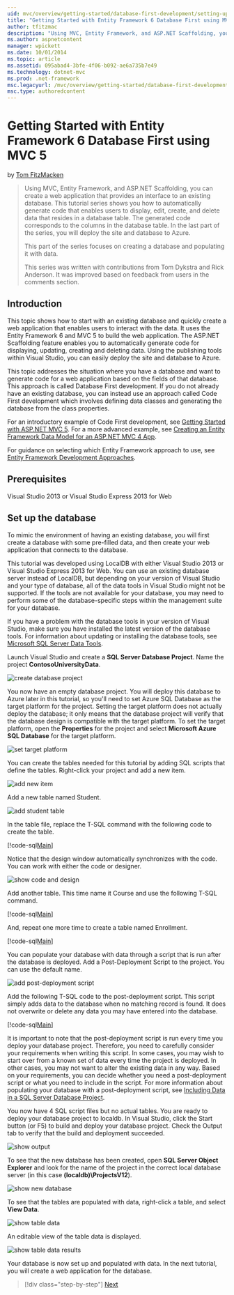 ```yaml
---
uid: mvc/overview/getting-started/database-first-development/setting-up-database
title: "Getting Started with Entity Framework 6 Database First using MVC 5 | Microsoft Docs"
author: tfitzmac
description: "Using MVC, Entity Framework, and ASP.NET Scaffolding, you can create a web application that provides an interface to an existing database. This tutorial seri..."
ms.author: aspnetcontent
manager: wpickett
ms.date: 10/01/2014
ms.topic: article
ms.assetid: 095abad4-3bfe-4f06-b092-ae6a735b7e49
ms.technology: dotnet-mvc
ms.prod: .net-framework
msc.legacyurl: /mvc/overview/getting-started/database-first-development/setting-up-database
msc.type: authoredcontent
---
```

Getting Started with Entity Framework 6 Database First using MVC 5
====================
by [Tom FitzMacken](https://github.com/tfitzmac)

> Using MVC, Entity Framework, and ASP.NET Scaffolding, you can create a web application that provides an interface to an existing database. This tutorial series shows you how to automatically generate code that enables users to display, edit, create, and delete data that resides in a database table. The generated code corresponds to the columns in the database table. In the last part of the series, you will deploy the site and database to Azure.
> 
> This part of the series focuses on creating a database and populating it with data.
> 
> This series was written with contributions from Tom Dykstra and Rick Anderson. It was improved based on feedback from users in the comments section.


## Introduction

This topic shows how to start with an existing database and quickly create a web application that enables users to interact with the data. It uses the Entity Framework 6 and MVC 5 to build the web application. The ASP.NET Scaffolding feature enables you to automatically generate code for displaying, updating, creating and deleting data. Using the publishing tools within Visual Studio, you can easily deploy the site and database to Azure.

This topic addresses the situation where you have a database and want to generate code for a web application based on the fields of that database. This approach is called Database First development. If you do not already have an existing database, you can instead use an approach called Code First development which involves defining data classes and generating the database from the class properties.

For an introductory example of Code First development, see [Getting Started with ASP.NET MVC 5](../introduction/getting-started.md). For a more advanced example, see [Creating an Entity Framework Data Model for an ASP.NET MVC 4 App](../getting-started-with-ef-using-mvc/creating-an-entity-framework-data-model-for-an-asp-net-mvc-application.md).

For guidance on selecting which Entity Framework approach to use, see [Entity Framework Development Approaches](https://msdn.microsoft.com/library/ms178359.aspx#dbfmfcf).

## Prerequisites

Visual Studio 2013 or Visual Studio Express 2013 for Web

## Set up the database

To mimic the environment of having an existing database, you will first create a database with some pre-filled data, and then create your web application that connects to the database.

This tutorial was developed using LocalDB with either Visual Studio 2013 or Visual Studio Express 2013 for Web. You can use an existing database server instead of LocalDB, but depending on your version of Visual Studio and your type of database, all of the data tools in Visual Studio might not be supported. If the tools are not available for your database, you may need to perform some of the database-specific steps within the management suite for your database.

If you have a problem with the database tools in your version of Visual Studio, make sure you have installed the latest version of the database tools. For information about updating or installing the database tools, see [Microsoft SQL Server Data Tools](https://msdn.microsoft.com/data/hh297027).

Launch Visual Studio and create a **SQL Server Database Project**. Name the project **ContosoUniversityData**.

![create database project](setting-up-database/_static/image1.png)

You now have an empty database project. You will deploy this database to Azure later in this tutorial, so you'll need to set Azure SQL Database as the target platform for the project. Setting the target platform does not actually deploy the database; it only means that the database project will verify that the database design is compatible with the target platform. To set the target platform, open the **Properties** for the project and select **Microsoft Azure SQL Database** for the target platform.

![set target platform](setting-up-database/_static/image2.png)

You can create the tables needed for this tutorial by adding SQL scripts that define the tables. Right-click your project and add a new item.

![add new item](setting-up-database/_static/image3.png)

Add a new table named Student.

![add student table](setting-up-database/_static/image4.png)

In the table file, replace the T-SQL command with the following code to create the table.

[!code-sql[Main](setting-up-database/samples/sample1.sql)]

Notice that the design window automatically synchronizes with the code. You can work with either the code or designer.

![show code and design](setting-up-database/_static/image5.png)

Add another table. This time name it Course and use the following T-SQL command.

[!code-sql[Main](setting-up-database/samples/sample2.sql)]

And, repeat one more time to create a table named Enrollment.

[!code-sql[Main](setting-up-database/samples/sample3.sql)]

You can populate your database with data through a script that is run after the database is deployed. Add a Post-Deployment Script to the project. You can use the default name.

![add post-deployment script](setting-up-database/_static/image6.png)

Add the following T-SQL code to the post-deployment script. This script simply adds data to the database when no matching record is found. It does not overwrite or delete any data you may have entered into the database.

[!code-sql[Main](setting-up-database/samples/sample4.sql)]

It is important to note that the post-deployment script is run every time you deploy your database project. Therefore, you need to carefully consider your requirements when writing this script. In some cases, you may wish to start over from a known set of data every time the project is deployed. In other cases, you may not want to alter the existing data in any way. Based on your requirements, you can decide whether you need a post-deployment script or what you need to include in the script. For more information about populating your database with a post-deployment script, see [Including Data in a SQL Server Database Project](https://blogs.msdn.com/b/ssdt/archive/2012/02/02/including-data-in-an-sql-server-database-project.aspx).

You now have 4 SQL script files but no actual tables. You are ready to deploy your database project to localdb. In Visual Studio, click the Start button (or F5) to build and deploy your database project. Check the Output tab to verify that the build and deployment succeeded.

![show output](setting-up-database/_static/image7.png)

To see that the new database has been created, open **SQL Server Object Explorer** and look for the name of the project in the correct local database server (in this case **(localdb)\ProjectsV12**).

![show new database](setting-up-database/_static/image8.png)

To see that the tables are populated with data, right-click a table, and select **View Data**.

![show table data](setting-up-database/_static/image9.png)

An editable view of the table data is displayed.

![show table data results](setting-up-database/_static/image10.png)

Your database is now set up and populated with data. In the next tutorial, you will create a web application for the database.

> [!div class="step-by-step"]
> [Next](creating-the-web-application.md)
